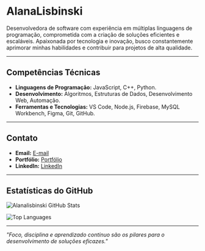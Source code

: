 # AlanaLisbinski

Desenvolvedora de software com experiência em múltiplas linguagens de programação, comprometida com a criação de soluções eficientes e escaláveis. Apaixonada por tecnologia e inovação, busco constantemente aprimorar minhas habilidades e contribuir para projetos de alta qualidade.

---

## Competências Técnicas

- **Linguagens de Programação:** JavaScript, C++, Python.
- **Desenvolvimento:** Algoritmos, Estruturas de Dados, Desenvolvimento Web, Automação.
- **Ferramentas e Tecnologias:** VS Code, Node.js, Firebase, MySQL Workbench, Figma, Git, GitHub.

---

## Contato

- **Email:** [E-mail](mailto:contato.alanalisbinski@gmail.com)  
- **Portfólio:** [Portfólio](https://alanalisbinski.github.io/Portfolio-alanalisbinski/?fbclid=PAZXh0bgNhZW0CMTEAAaecqyVcNxcRIMPDvL9VfZ-ygf1Zg9JNPmBMurF3WnVwNiSdP5hql4Qh8vZLQQ_aem_1WSyPF60XiYmoGT1IFIOCA)  
- **LinkedIn:** [LinkedIn](https://www.linkedin.com/in/alana-lisbinski-869123376?utm_source=share&utm_campaign=share_via&utm_content=profile&utm_medium=android_app)  

---

## Estatísticas do GitHub

![Alanalisbinski GitHub Stats](https://github-readme-stats.vercel.app/api?username=alanalisbinski&show_icons=true&theme=radical)

![Top Languages](https://github-readme-stats.vercel.app/api/top-langs/?username=alanalisbinski&layout=compact&theme=radical)

---

*"Foco, disciplina e aprendizado contínuo são os pilares para o desenvolvimento de soluções eficazes."*
